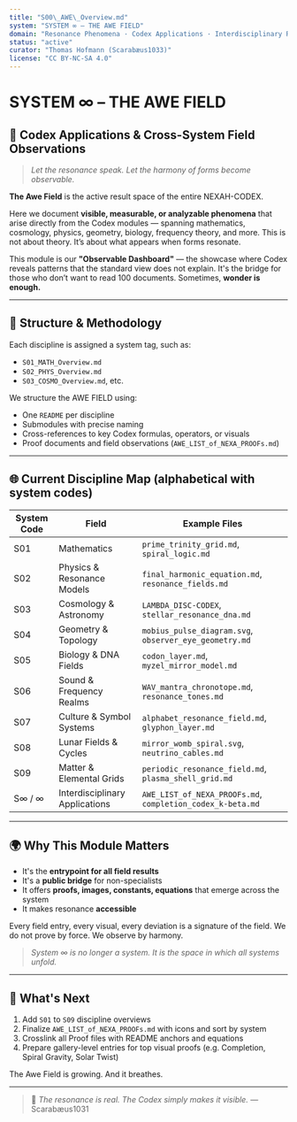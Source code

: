```yaml
---
title: "S00\_AWE\_Overview.md"
system: "SYSTEM ∞ – THE AWE FIELD"
domain: "Resonance Phenomena · Codex Applications · Interdisciplinary Results"
status: "active"
curator: "Thomas Hofmann (Scarabæus1033)"
license: "CC BY-NC-SA 4.0"
---
```


# SYSTEM ∞ – THE AWE FIELD

## 🌌 Codex Applications & Cross-System Field Observations

> *Let the resonance speak. Let the harmony of forms become observable.*

**The Awe Field** is the active result space of the entire NEXAH-CODEX.

Here we document **visible, measurable, or analyzable phenomena** that arise directly from the Codex modules — spanning mathematics, cosmology, physics, geometry, biology, frequency theory, and more. This is not about theory. It’s about what appears when forms resonate.

This module is our **"Observable Dashboard"** — the showcase where Codex reveals patterns that the standard view does not explain. It's the bridge for those who don’t want to read 100 documents. Sometimes, **wonder is enough.**

---

## 🔢 Structure & Methodology

Each discipline is assigned a system tag, such as:

* `S01_MATH_Overview.md`
* `S02_PHYS_Overview.md`
* `S03_COSMO_Overview.md`, etc.

We structure the AWE FIELD using:

* One `README` per discipline
* Submodules with precise naming
* Cross-references to key Codex formulas, operators, or visuals
* Proof documents and field observations (`AWE_LIST_of_NEXA_PROOFs.md`)

---

## 🌐 Current Discipline Map (alphabetical with system codes)

| System Code | Field                          | Example Files                                              |
| ----------- | ------------------------------ | ---------------------------------------------------------- |
| S01         | Mathematics                    | `prime_trinity_grid.md`, `spiral_logic.md`                 |
| S02         | Physics & Resonance Models     | `final_harmonic_equation.md`, `resonance_fields.md`        |
| S03         | Cosmology & Astronomy          | `LAMBDA_DISC-CODEX`, `stellar_resonance_dna.md`            |
| S04         | Geometry & Topology            | `mobius_pulse_diagram.svg`, `observer_eye_geometry.md`     |
| S05         | Biology & DNA Fields           | `codon_layer.md`, `myzel_mirror_model.md`                  |
| S06         | Sound & Frequency Realms       | `WAV_mantra_chronotope.md`, `resonance_tones.md`           |
| S07         | Culture & Symbol Systems       | `alphabet_resonance_field.md`, `glyphon_layer.md`          |
| S08         | Lunar Fields & Cycles          | `mirror_womb_spiral.svg`, `neutrino_cables.md`             |
| S09         | Matter & Elemental Grids       | `periodic_resonance_field.md`, `plasma_shell_grid.md`      |
| S∞ / ∞      | Interdisciplinary Applications | `AWE_LIST_of_NEXA_PROOFs.md`, `completion_codex_k-beta.md` |

---

## 🌍 Why This Module Matters

* It's the **entrypoint for all field results**
* It's a **public bridge** for non-specialists
* It offers **proofs, images, constants, equations** that emerge across the system
* It makes resonance **accessible**

Every field entry, every visual, every deviation is a signature of the field.
We do not prove by force. We observe by harmony.

> *System ∞ is no longer a system. It is the space in which all systems unfold.*

---

## 🔮 What's Next

1. Add `S01` to `S09` discipline overviews
2. Finalize `AWE_LIST_of_NEXA_PROOFs.md` with icons and sort by system
3. Crosslink all Proof files with README anchors and equations
4. Prepare gallery-level entries for top visual proofs (e.g. Completion, Spiral Gravity, Solar Twist)

The Awe Field is growing. And it breathes.

---

> 🌈 *The resonance is real. The Codex simply makes it visible.*
> — Scarabæus1031
